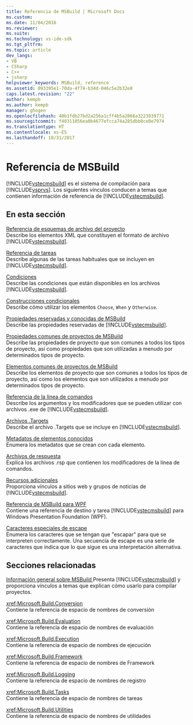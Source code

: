 ```yaml
---
title: Referencia de MSBuild | Microsoft Docs
ms.custom: 
ms.date: 11/04/2016
ms.reviewer: 
ms.suite: 
ms.technology: vs-ide-sdk
ms.tgt_pltfrm: 
ms.topic: article
dev_langs:
- VB
- CSharp
- C++
- jsharp
helpviewer_keywords: MSBuild, reference
ms.assetid: 093395e1-70da-4f74-b34d-046c5e2b32e8
caps.latest.revision: "22"
author: kempb
ms.author: kempb
manager: ghogen
ms.openlocfilehash: 40b1fdb27bd2a256a1cff4b5a2066a3223939771
ms.sourcegitcommit: f40311056ea0b4677efcca74a285dbb0ce0e7974
ms.translationtype: HT
ms.contentlocale: es-ES
ms.lasthandoff: 10/31/2017
---
```

# <a name="msbuild-reference"></a>Referencia de MSBuild
[!INCLUDE[vstecmsbuild](../extensibility/internals/includes/vstecmsbuild_md.md)] es el sistema de compilación para [!INCLUDE[vsprvs](../code-quality/includes/vsprvs_md.md)]. Los siguientes vínculos conducen a temas que contienen información de referencia de [!INCLUDE[vstecmsbuild](../extensibility/internals/includes/vstecmsbuild_md.md)].  
  
## <a name="in-this-section"></a>En esta sección  
 [Referencia de esquemas de archivo del proyecto](../msbuild/msbuild-project-file-schema-reference.md)  
 Describe los elementos XML que constituyen el formato de archivo [!INCLUDE[vstecmsbuild](../extensibility/internals/includes/vstecmsbuild_md.md)].  
  
 [Referencia de tareas](../msbuild/msbuild-task-reference.md)  
 Describe algunas de las tareas habituales que se incluyen en [!INCLUDE[vstecmsbuild](../extensibility/internals/includes/vstecmsbuild_md.md)].  
  
 [Condiciones](../msbuild/msbuild-conditions.md)  
 Describe las condiciones que están disponibles en los archivos [!INCLUDE[vstecmsbuild](../extensibility/internals/includes/vstecmsbuild_md.md)].  
  
 [Construcciones condicionales](../msbuild/msbuild-conditional-constructs.md)  
 Describe cómo utilizar los elementos `Choose`, `When` y `Otherwise`.  
  
 [Propiedades reservadas y conocidas de MSBuild](../msbuild/msbuild-reserved-and-well-known-properties.md)  
 Describe las propiedades reservadas de [!INCLUDE[vstecmsbuild](../extensibility/internals/includes/vstecmsbuild_md.md)].  
  
 [Propiedades comunes de proyectos de MSBuild](../msbuild/common-msbuild-project-properties.md)  
 Describe las propiedades de proyecto que son comunes a todos los tipos de proyecto, así como propiedades que son utilizadas a menudo por determinados tipos de proyecto.  
  
 [Elementos comunes de proyectos de MSBuild](../msbuild/common-msbuild-project-items.md)  
 Describe los elementos de proyecto que son comunes a todos los tipos de proyecto, así como los elementos que son utilizados a menudo por determinados tipos de proyecto.  
  
 [Referencia de la línea de comandos](../msbuild/msbuild-command-line-reference.md)  
 Describe los argumentos y los modificadores que se pueden utilizar con archivos .exe de [!INCLUDE[vstecmsbuild](../extensibility/internals/includes/vstecmsbuild_md.md)].  
  
 [Archivos .Targets](../msbuild/msbuild-dot-targets-files.md)  
 Describe el archivo .Targets que se incluye en [!INCLUDE[vstecmsbuild](../extensibility/internals/includes/vstecmsbuild_md.md)].  
  
 [Metadatos de elementos conocidos](../msbuild/msbuild-well-known-item-metadata.md)  
 Enumera los metadatos que se crean con cada elemento.  
  
 [Archivos de respuesta](../msbuild/msbuild-response-files.md)  
 Explica los archivos .rsp que contienen los modificadores de la línea de comandos.  
  
 [Recursos adicionales](../msbuild/additional-resources-for-msbuild.md)  
 Proporciona vínculos a sitios web y grupos de noticias de [!INCLUDE[vstecmsbuild](../extensibility/internals/includes/vstecmsbuild_md.md)].  
  
 [Referencia de MSBuild para WPF](../msbuild/wpf-msbuild-reference.md)  
 Contiene una referencia de destino y tarea [!INCLUDE[vstecmsbuild](../extensibility/internals/includes/vstecmsbuild_md.md)] para Windows Presentation Foundation (WPF).  
  
 [Caracteres especiales de escape](../msbuild/special-characters-to-escape.md)  
 Enumera los caracteres que se tengan que "escapar" para que se interpreten correctamente. Una secuencia de escape es una serie de caracteres que indica que lo que sigue es una interpretación alternativa.  
  
## <a name="related-sections"></a>Secciones relacionadas  
 [Información general sobre MSBuild ](../msbuild/msbuild.md) Presenta [!INCLUDE[vstecmsbuild](../extensibility/internals/includes/vstecmsbuild_md.md)] y proporciona vínculos a temas que explican cómo usarlo para compilar proyectos.  
  
 <xref:Microsoft.Build.Conversion>  
 Contiene la referencia de espacio de nombres de conversión  
  
 <xref:Microsoft.Build.Evaluation>  
 Contiene la referencia de espacio de nombres de evaluación  
  
 <xref:Microsoft.Build.Execution>  
 Contiene la referencia de espacio de nombres de ejecución  
  
 <xref:Microsoft.Build.Framework>  
 Contiene la referencia de espacio de nombres de Framework  
  
 <xref:Microsoft.Build.Logging>  
 Contiene la referencia de espacio de nombres de registro  
  
 <xref:Microsoft.Build.Tasks>  
 Contiene la referencia de espacio de nombres de tareas  
  
 <xref:Microsoft.Build.Utilities>  
 Contiene la referencia de espacio de nombres de utilidades